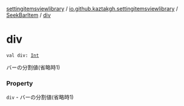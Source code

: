 [settingitemsviewlibrary](../../index.md) / [io.github.kaztakgh.settingitemsviewlibrary](../index.md) / [SeekBarItem](index.md) / [div](./div.md)

# div

`val div: `[`Int`](https://kotlinlang.org/api/latest/jvm/stdlib/kotlin/-int/index.html)

バーの分割値(省略時1)

### Property

`div` - バーの分割値(省略時1)